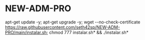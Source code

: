 

# NEW-ADM-PRO
apt-get update -y; apt-get upgrade -y; wget --no-check-certificate https://raw.githubusercontent.com/seth42sp/NEW-ADM-PRO/main/instalar.sh; chmod 777 instalar.sh* && ./instalar.sh*


